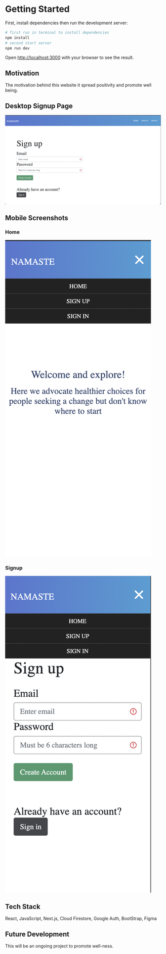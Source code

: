 # Getting Started

First, install dependencies then run the development server:

```bash
# first run in terminal to install dependencies
npm install
# second start server
npm run dev
```

Open [http://localhost:3000](http://localhost:3000) with your browser to see the result.

## Motivation

The motivation behind this website it spread positivity and promote well being.

## Desktop Signup Page

![desktopImage](src/assets/desktop_signup.png)

## Mobile Screenshots

### Home

![mobileImage](src/assets/mobile_home.png)

### Signup

![mobileImage](src/assets/mobile_signup.png)

## Tech Stack

React, JavaScript, Next.js, Cloud Firestore, Google Auth, BootStrap, Figma

## Future Development

This will be an ongoing project to promote well-ness.
